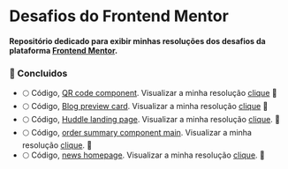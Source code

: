 # Desafios do Frontend Mentor

 #### Repositório dedicado para exibir minhas resoluções dos desafios da plataforma  <a  href="https://www.frontendmentor.io/">Frontend Mentor</a>.

### :rocket: Concluidos

- :full_moon: Código, <a href="newbie/qr-code-component-main">QR code component</a>. Visualizar a minha resolução [clique](https://qr-code-component-iota-puce.vercel.app/) :rocket:
- :full_moon: Código, <a href="newbie/blog-preview-card-main">Blog preview card<a/>. Visualizar a minha resolução [clique](https://desafios-blog-preview-card.vercel.app/) :rocket:
- :full_moon: Código, <a href="newbie/huddle-landing-page-with-single-introductory-section-master">Huddle landing page</a>. Visualizar a minha resolução [clique](https://huddle-landing-page-topaz-three.vercel.app/). :rocket:
- :full_moon: Código, <a href="newbie/order-summary-component-main">order summary component main</a>. Visualizar a minha resolução [clique](https://659a3bc129d2ab53c2ca0bc6--desafio-order-summary.netlify.app/). :rocket:
- 🌕 Código, <a href="junior/news-homepage-main">news homepage</a>. Visualizar a minha resolução [clique](https://desafio-newshomepage.netlify.app/). :rocket:

